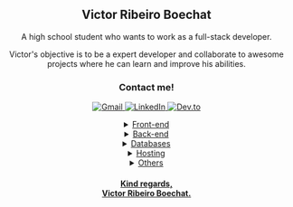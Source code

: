 <div align="center">
 
## Victor Ribeiro Boechat
A high school student who wants to work as a full-stack developer. 

Victor's objective is to be a expert developer and collaborate to awesome projects where he can learn and improve his abilities.
 
### Contact me!

<!-- SOCIAL MEDIA LINKS -->
<a href="mailto:victor2005contato@gmail.com" target="_blank"><img src="https://img.shields.io/badge/Gmail-D14836?style=for-the-badge&logo=gmail&logoColor=white" alt="Gmail" />
<a href="https://www.linkedin.com/in/victor-ribeiro-boechat-641225238/" target="_blank"><img src="https://img.shields.io/badge/linkedin-%230077B5.svg?style=for-the-badge&logo=linkedin&logoColor=white" alt="LinkedIn" />
<a href="https://dev.to/vboechat" target="_blank"><img src="https://img.shields.io/badge/dev.to-0A0A0A?style=for-the-badge&logo=dev.to&logoColor=white" alt="Dev.to" />

<details>
 <summary>Front-end</summary>

 ![HTML5](https://img.shields.io/badge/html5-%23E34F26.svg?style=for-the-badge&logo=html5&logoColor=white)
 ![CSS3](https://img.shields.io/badge/css3-%231572B6.svg?style=for-the-badge&logo=css3&logoColor=white)
 ![JavaScript](https://img.shields.io/badge/javascript-%23323330.svg?style=for-the-badge&logo=javascript&logoColor=%23F7DF1E)
 ![TypeScript](https://img.shields.io/badge/typescript-%23007ACC.svg?style=for-the-badge&logo=typescript&logoColor=white)
 ![React](https://img.shields.io/badge/react-%2320232a.svg?style=for-the-badge&logo=react&logoColor=%2361DAFB)
 ![Next JS](https://img.shields.io/badge/Next-black?style=for-the-badge&logo=next.js&logoColor=white)
 ![Vite](https://img.shields.io/badge/vite-%23646CFF.svg?style=for-the-badge&logo=vite&logoColor=white)
 ![Chakra](https://img.shields.io/badge/chakra-%234ED1C5.svg?style=for-the-badge&logo=chakraui&logoColor=white)
 
</details>
<details>
 <summary>Back-end</summary>

 ![NodeJS](https://img.shields.io/badge/node.js-6DA55F?style=for-the-badge&logo=node.js&logoColor=white)
 ![Express.js](https://img.shields.io/badge/express.js-%23404d59.svg?style=for-the-badge&logo=express&logoColor=%2361DAFB)
 ![NestJS](https://img.shields.io/badge/nestjs-%23E0234E.svg?style=for-the-badge&logo=nestjs&logoColor=white)
 ![Prisma](https://img.shields.io/badge/Prisma-3982CE?style=for-the-badge&logo=Prisma&logoColor=white)
</details>
<details>
 <summary>Databases</summary>

 ![Postgres](https://img.shields.io/badge/postgres-%23316192.svg?style=for-the-badge&logo=postgresql&logoColor=white)
</details>
<details>
 <summary>Hosting</summary>

 ![Vercel](https://img.shields.io/badge/vercel-%23000000.svg?style=for-the-badge&logo=vercel&logoColor=white)
</details>
<details>
 <summary>Others</summary>

 ![NPM](https://img.shields.io/badge/NPM-%23CB3837.svg?style=for-the-badge&logo=npm&logoColor=white)
 ![Yarn](https://img.shields.io/badge/yarn-%232C8EBB.svg?style=for-the-badge&logo=yarn&logoColor=white)
 ![Figma](https://img.shields.io/badge/figma-%23F24E1E.svg?style=for-the-badge&logo=figma&logoColor=white)
 ![Neovim](https://img.shields.io/badge/NeoVim-%2357A143.svg?&style=for-the-badge&logo=neovim&logoColor=white)
 ![Git](https://img.shields.io/badge/git-%23F05033.svg?style=for-the-badge&logo=git&logoColor=white)
</details>

#### Kind regards, <br />Victor Ribeiro Boechat.

</div>
